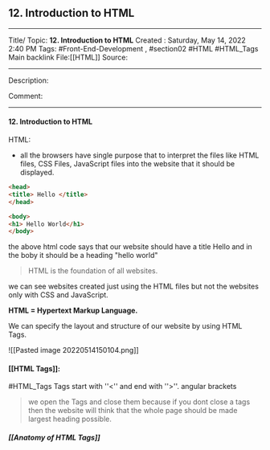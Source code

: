 ## 12. Introduction to HTML

---

Title/ Topic: __12. Introduction to HTML__
Created : Saturday, May 14, 2022 2:40 PM
Tags: #Front-End-Development , #section02   #HTML #HTML_Tags 
Main backlink File:[[HTML]]
Source: 

---
Description: 

Comment: 

---

#### 12. Introduction to HTML

HTML:
- all the browsers have single purpose that to interpret the files like HTML files, CSS Files, JavaScript files  into the website that it should be displayed. 

``` HTML
<head> 
<title> Hello </title>
</head>

<body>
<h1> Hello World</h1>
</body>
```

the above html code says that our website should have a title Hello and in the boby it should be a heading "hello world"

> HTML is the foundation of all websites.

we can see websites created just using the HTML files but not the websites only with CSS and JavaScript.

**HTML = Hypertext Markup Language.**

 We can specify the layout and structure of our website by using HTML Tags.

![[Pasted image 20220514150104.png]]

#### [[HTML Tags]]:
#HTML_Tags
Tags start with ''<'' and end with  ''>''. angular  brackets 

>we open the Tags and close them because if you dont close a tags then the website will think that the whole page should be made largest heading possible.

##### [[Anatomy of HTML Tags]]
